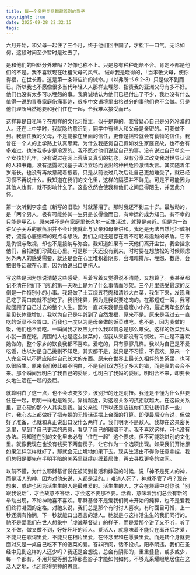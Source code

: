 ```yaml
---
title: 每一个亲密关系都藏着别的影子
copyright: true
date: 2025-09-28 22:32:15
tags:
---
```


六月开始，和父母一起住了三个月，终于他们回中国了，才松下一口气。无论如何，这段时间至少暂时是过去了。

是和他们的相处分外难吗？好像也称不上。只是总有种种龃龉不合。肯定不都是他们的不是。我不喜欢现在吐槽父母的风气。 诫命我是晓得的，「当孝敬父母，使你得福，在世长寿。这是第一条带应许的诫命。」（以弗所书 6:2-3）只是做不到而已。所以我也不愿像很多当代年轻人人那样去埋怨、指责我的亚洲父母有多不好。他们也没有太多可以埋怨的事。我真诚地认为他们已经付出了不少，我也没有什么值得一说的青春家庭伤痛事迹，很多中文语境里出格过分的事他们也不会做。只是他们理所当然地要和我们住在一起，令我难以接受而已。

这样算是自私吗？在那样的文化习惯里，似乎是算的。我曾疑心自己是分外冷漠的人。还在上中学时，我就隐约意识到，同学中有些人和父母是亲密的。可我做不到。我信任我的父母，不是能躲在里面的信任，更像是摇铃就会有食物的信任。我曾在一个人的上学路上认真思索，为什么我感觉自己假如发生家庭变故，也不会有多难过。也许我多少是冷漠的。我不愿对他们说起自己的事。没有说过自己单恋一个女孩好几年，没有说过在网上荒唐又真切的初恋，没有分享过改变我对世界认识的人和书籍，没有透露过我基于政治立场而说出的种种危险激情发言。其实随着年岁渐长，也没有再故意藏着掖着，只是从前说过几次后让自己更加难受了，就已经习惯不再说什么。我知道在我们的文化里，这样的隔膜并不鲜见。可是不可能因为其他人也有，就不影响什么了。这些依然会使我和他们之间显得陌生，并因此介怀。

第一次听到李宗盛《新写的旧歌》时就落泪了。那时我还不到三十岁。最触动的，是「两个男人，极有可能终其一生只是长得像而已，有幸运的成为知己，有不幸的只能是甲乙」。原来并不是在家庭里长久地一起生活过，就算是亲近。但是为一首讲父子关系的歌落泪并不会让我就此与父亲和母亲讲和。我还是无法自然地坦诚相待，流露心底细碎的观点与想法。我们之间还是存在着不可轻易逾越的矛盾。它不是仇恨与敌视，却也不是接纳与弥合。我知道如果有一天他们离开尘世，我会挂念他们，会把他们珍藏在心里。可是那一天还没有到来，时时要在想放松的时候顾虑另外两人的感受需要，就还是会在心里堆积着阴影，会暗暗排斥、埋怨、数落，会把很多话藏在心里，因为怕说出口更伤人。

写这些是因为想说清楚这些感受。写着写着又觉得说不清楚，又想算了。我甚至都记不清在他们下飞机的第一天晚上是为了什么事情而吵架。三个月里感受最深的反倒是一件特别小的小事。我妈做了土豆烧五花肉和清炒大白菜，我坐下来，发现自己吃了两口肉就不想吃了。我很诧异，因为是我说要吃肉的。在那短短一瞬，我可能回顾了自己过去的整个人生。因为一直以来我都是瘦瘦小小的，最近两年忽然食量见长体重增加，我以为自己是年龄到了自然发福，原来不是。原来是我过去一直吃的饭菜不合胃口。而我也一度以为是母亲做的饭菜难吃。也不是，因为我做的饭，他们也不爱吃。一瞬间我才反应为什么我以前总是那么难受。这样的饭菜我从小就一直在吃，周围的人也是这么做菜的，但我从来都没有习惯过。不止是不喜欢她做的，整个家乡的饮食我都不喜欢。爱吃的，只有寥寥几样。我以为自己是不爱吃饭，也以为是自己挑剔不知足。其实都不是，就只是不习惯，不喜欢。原来一个人完全可以不适应陪伴自己长大的东西。原来在世界上最长久相伴的关系里，也可以很陌生。原来我们彼此都不明白，不是我们双方犯了多大的错，而是真的会合不来。那个瞬间我明白了我自己的委屈，也明白了我妈的委屈。明明合不来，却要长久地生活在一起的委屈。

就算明白了这一点，也不会改变多少，该别扭的还是别扭。我还是不懂为什么非要住在一起，明明一样也是难受。靠得越近，对这段关系的抗拒就越大。在这段关系里，更心硬的那个人其实是我。当父亲说「所以还是应该你们忍让我们多一些」时，我心态上都做好了把赤裸的无情话语摆上台面的打算。即便最后没有说，但做好了准备，也就和真正说出口没什么两样了。我们明明不是敌人。我却在这亲密关系里，见到了自己更深的恶意，看见了自己的晦暗不明。我不喜欢这样，可也没有办法。我知道在别的文化里未必有〝住在一起〞这个要求，但不可能跳进别的文化里。就像我现在也没有钱买下两套房子，让它作为一个选项出现。如果我们开始想如果怎样怎样就好了，那就会无止境地如果下去。现实生活由不得你任意拿捏，我们总归是要先在半明半暗的关系里继续纠缠着居住，再去寻找更多的空间。

以前不懂，为什么耶稣基督说在被问到复活和嫁娶的时候，说「神不是死人的神，而是活人的神，因为对他来说，人都是活的。」难道人死了，神就不管了吗？现在想来，或许也因为活生生的人是最难爱的。活生生的人，才会在烦躁中对你说〝别跟我说话〞，才会故意不答话，才会这不要那不要。活着，意味着我们总会有新的举动出现，不论神祂喜不喜欢。耶稣基督不是爱我们尚未开始的纯粹，也不是爱我们终将凝固的定格。对祂来说，我们总是那个有时讨人喜欢，有时面目可憎，上一秒还满有怜悯，下一秒就能口出恶言的活人。祂就是与这样活生生的我们同行的。祂不是爱我们在世人想象中「虔诚基督徒」的样子，而是爱那个讲了又不听，听了又不做，做又做不到，好好坏坏的活人。爱活人，就意味着不能只在离开后才爱，不能只在歌词里爱，不能只在相片里爱，在怀念里和在愿景里爱。而是转个身就要面对又是一桌自己吃不下的饭菜的爱。答非所问，话不投机，阳奉阴违，我们在圣经中见到这样的人还少吗？我还是会想说，总会有阴影的，重重叠叠，或多或少，每一个都有。不用非要等到去掉那些影子才能如何如何。不够光采耀眼地居住在这活人之地，也还能得见神的恩惠。
